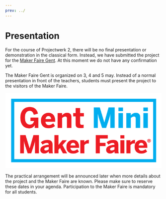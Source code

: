 ```yaml
---
prev: ../
---
```


# Presentation

For the course of Projectwerk 2, there will be no final presentation or demonstration in the classical form. Instead, we have submitted the project for the [Maker Faire Gent](https://www.makerfairegent.be/). At this moment we do not have any confirmation yet.

The Maker Faire Gent is organized on 3, 4 and 5 may. Instead of a normal presentation in front of the teachers, students must present the project to the visitors of the Maker Faire.

![Maker Faire Gent logo](../img/makerfairegent.png)

The practical arrangement will be announced later when more details about the project and the Maker Faire are known. Please make sure to reserve these dates in your agenda. Participation to the Maker Faire is mandatory for all students.